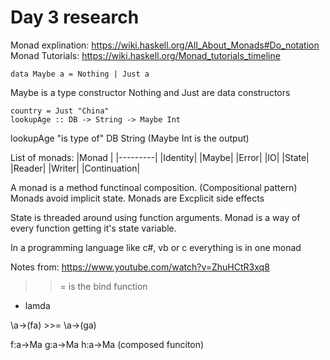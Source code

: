 # Day 3 research

Monad explination: https://wiki.haskell.org/All_About_Monads#Do_notation
Monad Tutorials: https://wiki.haskell.org/Monad_tutorials_timeline

````
data Maybe a = Nothing | Just a
````
Maybe is a type constructor
Nothing and Just are data constructors

````
country = Just "China"
lookupAge :: DB -> String -> Maybe Int
````

lookupAge "is type of" DB String  (Maybe Int is the output)


List of monads:
|Monad  |
|---------|
|Identity|
|Maybe|
|Error|
|IO|
|State|
|Reader|
|Writer|
|Continuation|


A monad is a method functinoal composition. (Compositional pattern)
Monads avoid implicit state.
Monads are Excplicit side effects

State is threaded around using function arguments. Monad is a way of every function getting it's state variable.

In a programming language like c#, vb or c everything is in one monad


Notes from: https://www.youtube.com/watch?v=ZhuHCtR3xq8
>>=   is the bind function
 - lamda


\a->(fa) >>= \a->(ga)

f:a->Ma
g:a->Ma
h:a->Ma   (composed funciton)
